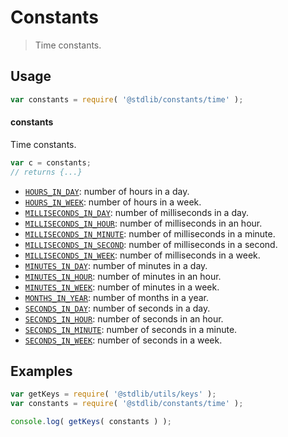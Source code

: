 <!--

@license Apache-2.0

Copyright (c) 2018 The Stdlib Authors.

Licensed under the Apache License, Version 2.0 (the "License");
you may not use this file except in compliance with the License.
You may obtain a copy of the License at

   http://www.apache.org/licenses/LICENSE-2.0

Unless required by applicable law or agreed to in writing, software
distributed under the License is distributed on an "AS IS" BASIS,
WITHOUT WARRANTIES OR CONDITIONS OF ANY KIND, either express or implied.
See the License for the specific language governing permissions and
limitations under the License.

-->

# Constants

> Time constants.

<section class="usage">

## Usage

```javascript
var constants = require( '@stdlib/constants/time' );
```

#### constants

Time constants.

```javascript
var c = constants;
// returns {...}
```

<!-- <toc pattern="*"> -->

<div class="namespace-toc">

-   <span class="signature">[`HOURS_IN_DAY`][@stdlib/constants/time/hours-in-day]</span><span class="delimiter">: </span><span class="description">number of hours in a day.</span>
-   <span class="signature">[`HOURS_IN_WEEK`][@stdlib/constants/time/hours-in-week]</span><span class="delimiter">: </span><span class="description">number of hours in a week.</span>
-   <span class="signature">[`MILLISECONDS_IN_DAY`][@stdlib/constants/time/milliseconds-in-day]</span><span class="delimiter">: </span><span class="description">number of milliseconds in a day.</span>
-   <span class="signature">[`MILLISECONDS_IN_HOUR`][@stdlib/constants/time/milliseconds-in-hour]</span><span class="delimiter">: </span><span class="description">number of milliseconds in an hour.</span>
-   <span class="signature">[`MILLISECONDS_IN_MINUTE`][@stdlib/constants/time/milliseconds-in-minute]</span><span class="delimiter">: </span><span class="description">number of milliseconds in a minute.</span>
-   <span class="signature">[`MILLISECONDS_IN_SECOND`][@stdlib/constants/time/milliseconds-in-second]</span><span class="delimiter">: </span><span class="description">number of milliseconds in a second.</span>
-   <span class="signature">[`MILLISECONDS_IN_WEEK`][@stdlib/constants/time/milliseconds-in-week]</span><span class="delimiter">: </span><span class="description">number of milliseconds in a week.</span>
-   <span class="signature">[`MINUTES_IN_DAY`][@stdlib/constants/time/minutes-in-day]</span><span class="delimiter">: </span><span class="description">number of minutes in a day.</span>
-   <span class="signature">[`MINUTES_IN_HOUR`][@stdlib/constants/time/minutes-in-hour]</span><span class="delimiter">: </span><span class="description">number of minutes in an hour.</span>
-   <span class="signature">[`MINUTES_IN_WEEK`][@stdlib/constants/time/minutes-in-week]</span><span class="delimiter">: </span><span class="description">number of minutes in a week.</span>
-   <span class="signature">[`MONTHS_IN_YEAR`][@stdlib/constants/time/months-in-year]</span><span class="delimiter">: </span><span class="description">number of months in a year.</span>
-   <span class="signature">[`SECONDS_IN_DAY`][@stdlib/constants/time/seconds-in-day]</span><span class="delimiter">: </span><span class="description">number of seconds in a day.</span>
-   <span class="signature">[`SECONDS_IN_HOUR`][@stdlib/constants/time/seconds-in-hour]</span><span class="delimiter">: </span><span class="description">number of seconds in an hour.</span>
-   <span class="signature">[`SECONDS_IN_MINUTE`][@stdlib/constants/time/seconds-in-minute]</span><span class="delimiter">: </span><span class="description">number of seconds in a minute.</span>
-   <span class="signature">[`SECONDS_IN_WEEK`][@stdlib/constants/time/seconds-in-week]</span><span class="delimiter">: </span><span class="description">number of seconds in a week.</span>

</div>

<!-- </toc> -->

</section>

<!-- /.usage -->

<section class="examples">

## Examples

<!-- TODO: better examples -->

<!-- eslint no-undef: "error" -->

```javascript
var getKeys = require( '@stdlib/utils/keys' );
var constants = require( '@stdlib/constants/time' );

console.log( getKeys( constants ) );
```

</section>

<!-- /.examples -->

<section class="links">

<!-- <toc-links> -->

[@stdlib/constants/time/hours-in-day]: https://github.com/stdlib-js/stdlib/tree/develop/lib/node_modules/%40stdlib/constants/time/hours-in-day

[@stdlib/constants/time/hours-in-week]: https://github.com/stdlib-js/stdlib/tree/develop/lib/node_modules/%40stdlib/constants/time/hours-in-week

[@stdlib/constants/time/milliseconds-in-day]: https://github.com/stdlib-js/stdlib/tree/develop/lib/node_modules/%40stdlib/constants/time/milliseconds-in-day

[@stdlib/constants/time/milliseconds-in-hour]: https://github.com/stdlib-js/stdlib/tree/develop/lib/node_modules/%40stdlib/constants/time/milliseconds-in-hour

[@stdlib/constants/time/milliseconds-in-minute]: https://github.com/stdlib-js/stdlib/tree/develop/lib/node_modules/%40stdlib/constants/time/milliseconds-in-minute

[@stdlib/constants/time/milliseconds-in-second]: https://github.com/stdlib-js/stdlib/tree/develop/lib/node_modules/%40stdlib/constants/time/milliseconds-in-second

[@stdlib/constants/time/milliseconds-in-week]: https://github.com/stdlib-js/stdlib/tree/develop/lib/node_modules/%40stdlib/constants/time/milliseconds-in-week

[@stdlib/constants/time/minutes-in-day]: https://github.com/stdlib-js/stdlib/tree/develop/lib/node_modules/%40stdlib/constants/time/minutes-in-day

[@stdlib/constants/time/minutes-in-hour]: https://github.com/stdlib-js/stdlib/tree/develop/lib/node_modules/%40stdlib/constants/time/minutes-in-hour

[@stdlib/constants/time/minutes-in-week]: https://github.com/stdlib-js/stdlib/tree/develop/lib/node_modules/%40stdlib/constants/time/minutes-in-week

[@stdlib/constants/time/months-in-year]: https://github.com/stdlib-js/stdlib/tree/develop/lib/node_modules/%40stdlib/constants/time/months-in-year

[@stdlib/constants/time/seconds-in-day]: https://github.com/stdlib-js/stdlib/tree/develop/lib/node_modules/%40stdlib/constants/time/seconds-in-day

[@stdlib/constants/time/seconds-in-hour]: https://github.com/stdlib-js/stdlib/tree/develop/lib/node_modules/%40stdlib/constants/time/seconds-in-hour

[@stdlib/constants/time/seconds-in-minute]: https://github.com/stdlib-js/stdlib/tree/develop/lib/node_modules/%40stdlib/constants/time/seconds-in-minute

[@stdlib/constants/time/seconds-in-week]: https://github.com/stdlib-js/stdlib/tree/develop/lib/node_modules/%40stdlib/constants/time/seconds-in-week

<!-- </toc-links> -->

</section>

<!-- /.links -->
